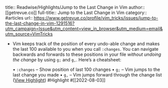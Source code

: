 title:: Readwise/Highlights/Jump to the Last Change in Vim
author:: [[getrevue.co]]
full-title:: Jump to the Last Change in Vim
category:: #articles
url:: https://www.getrevue.co/profile/vim_tricks/issues/jump-to-the-last-change-in-vim-1291516?utm_campaign=Issue&utm_content=view_in_browser&utm_medium=email&utm_source=VimTricks

- Vim keeps track of the position of every undo-able change and makes the last 100 available to you when you call `:changes`. You can navigate backwards and forwards to these positions in your file *without undoing the change* by using `g;` and `g,`. Here’s a cheatsheet:
  
  •   `:changes` – Show position of last 100 changes
  •   `g;` – Vim jumps to the last change you made
  •   `g,` – Vim jumps forward through the change list ([View Highlight](https://read.readwise.io/read/01g9hehy9g3tpnrt5dtwvybytx)) #Highlight #[[2022-08-03]]